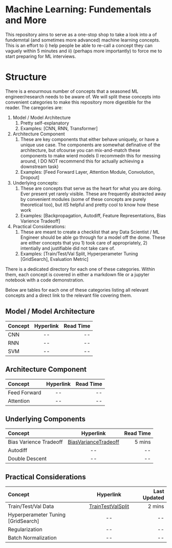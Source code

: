 # Machine Learning: Fundementals and More

This repository aims to serve as a one-stop shop to take a look into a of fundemntal (and sometimes more advanced) machine learning concepts. This is an effort to i) help people be able to re-call a concept they can vaguely within 5 minutes and ii) (perhaps more importantly) to force me to start preparing for ML interviews.


# Structure


There is a enourmous number of concepts that a seasoned ML engineer/research needs to be aware of. We will split these concepts into convenient categories to make this repository more digestible for the reader. The caregories are:

1. Model / Model Architecture
    1. Pretty self-explanatory
    2. Examples: [CNN, RNN, Transformer]
2. Architecture Component
    1. These are key components that either behave uniquely, or have a unique use case. The components are somewhat definative of the architecture, but ofcourse you can mix-and-match these components to make wierd models (I recommedn this for messing around, I DO NOT recommend this for actually achieving a downstream task)
    2. Examples: [Feed Forward Layer, Attention Module, Convolution, Dropout]
3. Underlying concepts:
    1. These are concepts that serve as the heart for what you are doing. Ever present yet rarely visible. These are frequently abstracted away by convenient modules (some of these concepts are purely theoretical too), but itS helpful and pretty cool to know how these work
    2. Examples: [Backpropagation, Autodiff, Feature Representations, Bias Varience Tradeoff]
4. Practical Considerations:
    1. These are meant to create a checklist that any Data Scientist / ML Engineer should be able go through for a model off the dome. These are either concepts that you 1) took care of appropriately, 2) intentially and justifiable did not take care of.
    2. Examples: [Train/Test/Val Split, Hyperperameter Tuning [GridSearch], Evaluation Metric]


There is a dedicated directory for each one of these categories. Within them, each concept is covered in either a markdown file or a jupyter notebook with a code demonstration.

Below are tables for each one of these categories listing all relevant concepts and a direct link to the relevant file covering them.


## Model / Model Architecture
| Concept    | Hyperlink  | Read Time  |
|:--------|:------:|-------:|
| CNN       | --      | --      |
| RNN       | --      | --      |
| SVM       | --      | --      |

## Architecture Component
| Concept    | Hyperlink  | Read Time  |
|:--------|:------:|-------:|
| Feed Forward       | --      | --      |
| Attention       | --      | --     |

## Underlying Components
| Concept    | Hyperlink  | Read Time  |
|:--------|:------:|-------:|
| Bias Varience Tradeoff        | [BiasVarianceTradeoff](UnderlyingConcepts/BiasVariance.md)     | 5 mins      |
| Autodiff      | --      | --      |
| Double Descent      | --      | --      |

## Practical Considerations
| Concept    | Hyperlink  | Last Updated  |
|:--------|:------:|-------:|
| Train/Test/Val Data      | [TrainTestValSplit](PracticalConsiderations/TrainTestVal.md) | 2 mins      |
| Hyperperameter Tuning [GridSearch]       | --      | --     |
| Regularization     | --      | --      |
| Batch Normalization     | --      | --      |

